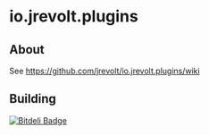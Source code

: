 # io.jrevolt.plugins

## About

See https://github.com/jrevolt/io.jrevolt.plugins/wiki

## Building

[![Bitdeli Badge](https://d2weczhvl823v0.cloudfront.net/jrevolt/io.jrevolt.plugins/trend.png)](https://bitdeli.com/free "Bitdeli Badge")
